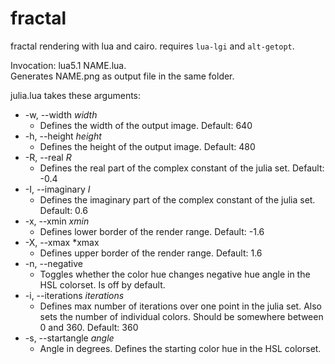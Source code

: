 fractal
=======

fractal rendering with lua and cairo.
requires `lua-lgi` and `alt-getopt`.


Invocation: lua5.1 NAME.lua.   
Generates NAME.png as output file in the same folder.

julia.lua takes these arguments:

+ -w, --width *width*
	+ Defines the width of the output image. Default: 640
+ -h, --height *height*
	+ Defines the height of the output image. Default: 480
+ -R, --real *R*
	+ Defines the real part of the complex constant of the julia set. Default: -0.4
+ -I, --imaginary *I*
	+ Defines the imaginary part of the complex constant of the julia set. Default: 0.6
+ -x, --xmin *xmin*
	+ Defines lower border of the render range. Default: -1.6	
+ -X, --xmax *xmax
	+ Defines upper border of the render range. Default: 1.6
+ -n, --negative
	+ Toggles whether the color hue changes negative hue angle in the HSL colorset. Is off by default.
+ -i, --iterations *iterations*
	+ Defines max number of iterations over one point in the julia set. Also sets the number of individual colors. Should be somewhere between 0 and 360. Default: 360
+ -s, --startangle *angle*
	+ Angle in degrees. Defines the starting color hue in the HSL colorset.
